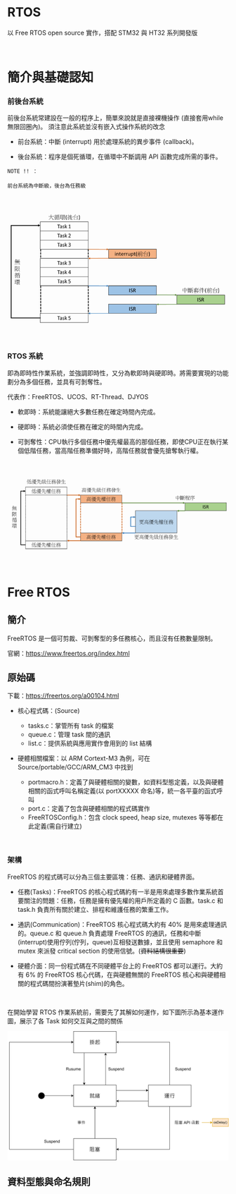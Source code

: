 # RTOS

以 Free RTOS open source 實作，搭配 STM32 與 HT32 系列開發版

</br>

# 簡介與基礎認知

### 前後台系統

前後台系統常建設在一般的程序上，簡單來說就是直接裸機操作 (直接套用while無限回圈內)。
須注意此系統並沒有嵌入式操作系統的改念

* 前台系統：中斷 (interrupt) 用於處理系統的異步事件 (callback)。

* 後台系統：程序是個死循環，在循環中不斷調用 API 函數完成所需的事件。

```
NOTE !! ：

前台系統為中斷級，後台為任務級
```

</br>

![Front desk system diagram](/images/Front_desk_system_diagram.png)

</br>


### RTOS 系統

即為即時性作業系統，並強調即時性，又分為軟即時與硬即時。將需要實現的功能劃分為多個任務，並具有可剝奪性。

代表作：FreeRTOS、UCOS、RT-Thread、DJYOS

* 軟即時：系統能讓絕大多數任務在確定時間內完成。

* 硬即時：系統必須使任務在確定的時間內完成。

* 可剝奪性：CPU執行多個任務中優先權最高的那個任務，即使CPU正在執行某個低階任務，當高階任務準備好時，高階任務就會優先搶奪執行權。

</br>

![Backend system diagram](/images/Backend_system_digram.png)

</br>

# Free RTOS

## 簡介

FreeRTOS 是一個可剪裁、可剝奪型的多任務核心，而且沒有任務數量限制。

官網：https://www.freertos.org/index.html


## 原始碼

下載：https://freertos.org/a00104.html

* 核心程式碼：(Source)
    * tasks.c：掌管所有 task 的檔案
    * queue.c：管理 task 間的通訊
    * list.c：提供系統與應用實作會用到的 list 結構

* 硬體相關檔案：以 ARM Cortext-M3 為例，可在 Source/portable/GCC/ARM_CM3 中找到
    * portmacro.h：定義了與硬體相關的變數，如資料型態定義，以及與硬體相關的函式呼叫名稱定義(以 portXXXXX 命名)等，統一各平臺的函式呼叫
    * port.c：定義了包含與硬體相關的程式碼實作
    * FreeRTOSConfig.h：包含 clock speed, heap size, mutexes 等等都在此定義(需自行建立)

</br>

### 架構
FreeRTOS 的程式碼可以分為三個主要區塊：任務、通訊和硬體界面。

* 任務(Tasks)：FreeRTOS 的核心程式碼約有一半是用來處理多數作業系統首要關注的問題：任務，任務是擁有優先權的用戶所定義的 C 函數。task.c 和 task.h 負責所有關於建立、排程和維護任務的繁重工作。

* 通訊(Communication)：FreeRTOS 核心程式碼大約有 40% 是用來處理通訊的。queue.c 和 queue.h 負責處理 FreeRTOS 的通訊，任務和中斷(interrupt)使用佇列(佇列，queue)互相發送數據，並且使用 semaphore 和 mutex 來派發 critical section 的使用信號。(~~資料結構很重要~~)

* 硬體介面：同一份程式碼在不同硬體平台上的 FreeRTOS 都可以運行。大約有 6% 的 FreeRTOS 核心代碼，在與硬體無關的 FreeRTOS 核心和與硬體相關的程式碼間扮演著墊片(shim)的角色。

</br>


在開始學習 RTOS 作業系統前，需要先了其解如何運作，如下圖所示為基本運作圖，展示了各 Task 如何交互與之間的關係

![FreeRTOS-TaskWork](/images/FreeRTOS-TaskWork.png)



## 資料型態與命名規則

